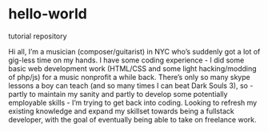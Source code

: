 # hello-world
tutorial repository

Hi all, I’m a musician (composer/guitarist) in NYC who’s suddenly got a lot of gig-less time on my hands. I have some coding experience - I did some basic web development work (HTML/CSS and some light hacking/modding of php/js) for a music nonprofit a while back. There’s only so many skype lessons a boy can teach (and so many times I can beat Dark Souls 3), so - partly to maintain my sanity and partly to develop some potentially employable skills - I’m trying to get back into coding. Looking to refresh my existing knowledge and expand my skillset towards being a fullstack developer, with the goal of eventually being able to take on freelance work.
